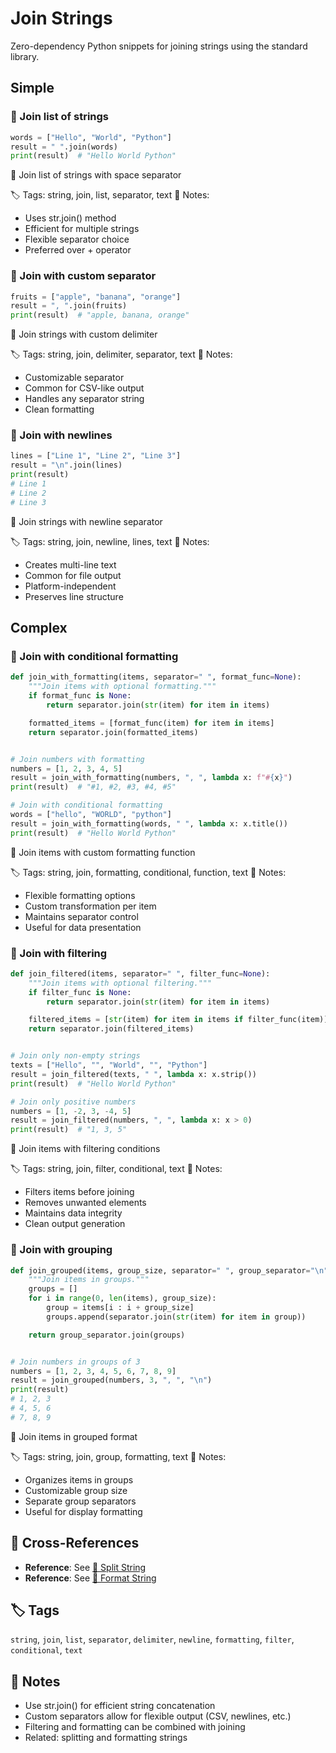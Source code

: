 # Join Strings

Zero-dependency Python snippets for joining strings using the standard library.

## Simple

### 🧩 Join list of strings

```python
words = ["Hello", "World", "Python"]
result = " ".join(words)
print(result)  # "Hello World Python"
```

📂 Join list of strings with space separator

🏷️ Tags: string, join, list, separator, text
📝 Notes:
- Uses str.join() method
- Efficient for multiple strings
- Flexible separator choice
- Preferred over + operator

### 🧩 Join with custom separator

```python
fruits = ["apple", "banana", "orange"]
result = ", ".join(fruits)
print(result)  # "apple, banana, orange"
```

📂 Join strings with custom delimiter

🏷️ Tags: string, join, delimiter, separator, text
📝 Notes:
- Customizable separator
- Common for CSV-like output
- Handles any separator string
- Clean formatting

### 🧩 Join with newlines

```python
lines = ["Line 1", "Line 2", "Line 3"]
result = "\n".join(lines)
print(result)
# Line 1
# Line 2
# Line 3
```

📂 Join strings with newline separator

🏷️ Tags: string, join, newline, lines, text
📝 Notes:
- Creates multi-line text
- Common for file output
- Platform-independent
- Preserves line structure

## Complex

### 🧩 Join with conditional formatting

```python
def join_with_formatting(items, separator=" ", format_func=None):
    """Join items with optional formatting."""
    if format_func is None:
        return separator.join(str(item) for item in items)

    formatted_items = [format_func(item) for item in items]
    return separator.join(formatted_items)


# Join numbers with formatting
numbers = [1, 2, 3, 4, 5]
result = join_with_formatting(numbers, ", ", lambda x: f"#{x}")
print(result)  # "#1, #2, #3, #4, #5"

# Join with conditional formatting
words = ["hello", "WORLD", "python"]
result = join_with_formatting(words, " ", lambda x: x.title())
print(result)  # "Hello World Python"
```

📂 Join items with custom formatting function

🏷️ Tags: string, join, formatting, conditional, function, text
📝 Notes:
- Flexible formatting options
- Custom transformation per item
- Maintains separator control
- Useful for data presentation

### 🧩 Join with filtering

```python
def join_filtered(items, separator=" ", filter_func=None):
    """Join items with optional filtering."""
    if filter_func is None:
        return separator.join(str(item) for item in items)

    filtered_items = [str(item) for item in items if filter_func(item)]
    return separator.join(filtered_items)


# Join only non-empty strings
texts = ["Hello", "", "World", "", "Python"]
result = join_filtered(texts, " ", lambda x: x.strip())
print(result)  # "Hello World Python"

# Join only positive numbers
numbers = [1, -2, 3, -4, 5]
result = join_filtered(numbers, ", ", lambda x: x > 0)
print(result)  # "1, 3, 5"
```

📂 Join items with filtering conditions

🏷️ Tags: string, join, filter, conditional, text
📝 Notes:
- Filters items before joining
- Removes unwanted elements
- Maintains data integrity
- Clean output generation

### 🧩 Join with grouping

```python
def join_grouped(items, group_size, separator=" ", group_separator="\n"):
    """Join items in groups."""
    groups = []
    for i in range(0, len(items), group_size):
        group = items[i : i + group_size]
        groups.append(separator.join(str(item) for item in group))

    return group_separator.join(groups)


# Join numbers in groups of 3
numbers = [1, 2, 3, 4, 5, 6, 7, 8, 9]
result = join_grouped(numbers, 3, ", ", "\n")
print(result)
# 1, 2, 3
# 4, 5, 6
# 7, 8, 9
```

📂 Join items in grouped format

🏷️ Tags: string, join, group, formatting, text
📝 Notes:
- Organizes items in groups
- Customizable group size
- Separate group separators
- Useful for display formatting

## 🔗 Cross-References

- **Reference**: See [📂 Split String](./split_string.md)
- **Reference**: See [📂 Format String](./format_string.md)

## 🏷️ Tags

`string`, `join`, `list`, `separator`, `delimiter`, `newline`, `formatting`, `filter`, `conditional`, `text`

## 📝 Notes

- Use str.join() for efficient string concatenation
- Custom separators allow for flexible output (CSV, newlines, etc.)
- Filtering and formatting can be combined with joining
- Related: splitting and formatting strings

